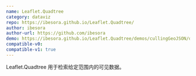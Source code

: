 ```yaml
---
name: Leaflet.Quadtree
category: dataviz
repo: https://ibesora.github.io/Leaflet.Quadtree/
author: ibesora
author-url: https://github.com/ibesora
demo: https://ibesora.github.io/Leaflet.Quadtree/demos/cullingGeoJSON/demo.html
compatible-v0:
compatible-v1: true
---
```


Leaflet.Quadtree 用于检索给定范围内的可见数据。
